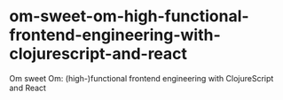 # om-sweet-om-high-functional-frontend-engineering-with-clojurescript-and-react
Om sweet Om: (high-)functional frontend engineering with ClojureScript and React
